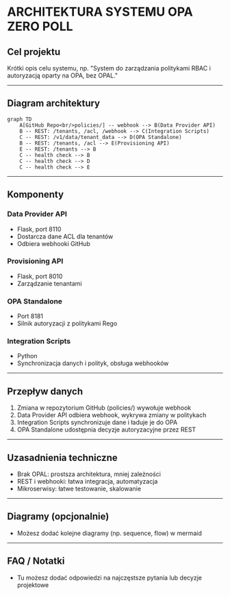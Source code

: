 # ARCHITEKTURA SYSTEMU OPA ZERO POLL

## Cel projektu
Krótki opis celu systemu, np. "System do zarządzania politykami RBAC i autoryzacją oparty na OPA, bez OPAL."

---

## Diagram architektury

```mermaid
graph TD
    A[GitHub Repo<br/>policies/] -- webhook --> B(Data Provider API)
    B -- REST: /tenants, /acl, /webhook --> C(Integration Scripts)
    C -- REST: /v1/data/tenant_data --> D(OPA Standalone)
    B -- REST: /tenants, /acl --> E(Provisioning API)
    E -- REST: /tenants --> B
    C -- health check --> B
    C -- health check --> D
    C -- health check --> E
```

---

## Komponenty

### Data Provider API
- Flask, port 8110
- Dostarcza dane ACL dla tenantów
- Odbiera webhooki GitHub

### Provisioning API
- Flask, port 8010
- Zarządzanie tenantami

### OPA Standalone
- Port 8181
- Silnik autoryzacji z politykami Rego

### Integration Scripts
- Python
- Synchronizacja danych i polityk, obsługa webhooków

---

## Przepływ danych
1. Zmiana w repozytorium GitHub (policies/) wywołuje webhook
2. Data Provider API odbiera webhook, wykrywa zmiany w politykach
3. Integration Scripts synchronizuje dane i ładuje je do OPA
4. OPA Standalone udostępnia decyzje autoryzacyjne przez REST

---

## Uzasadnienia techniczne
- Brak OPAL: prostsza architektura, mniej zależności
- REST i webhooki: łatwa integracja, automatyzacja
- Mikroserwisy: łatwe testowanie, skalowanie

---

## Diagramy (opcjonalnie)
- Możesz dodać kolejne diagramy (np. sequence, flow) w mermaid

---

## FAQ / Notatki
- Tu możesz dodać odpowiedzi na najczęstsze pytania lub decyzje projektowe 